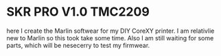 # SKR PRO V1.0 TMC2209

here I create the Marlin softwear for my DIY CoreXY printer. I am relativlie new to Marlin so this took take some time. Also I am still waiting for some parts, which will be nesecerry to test my firmwear.
